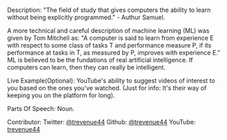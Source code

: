 Description: 
"The field of study that gives computers the ability to learn without being explicitly programmed." - Authur Samuel.

A more technical and careful description of machine learning (ML) was given by Tom Mitchell as: "A computer is said to learn from experience E with respect to some class of tasks T and performance measure P, if its performance at tasks in T, as measured by P, improves with experience E."
ML is believed to be the fundations of real artificial intelligence. If computers can learn, then they can really be intelligent.

Live Example(Optional): 
YouTube's ability to suggest videos of interest to you based on the ones you've watched. (Just for info: It's their way of keeping you on the platform for long).

Parts Of Speech: Noun.

Contributor: Twitter: [@trevenue44](https://www.twitter.com/trevenue44) Github: [@trevenue44](https://github.com/trevenue44) YouTube: [trevenue44](https://youtube.com/trevenue44)
